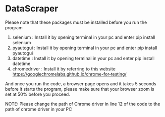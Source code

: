 # DataScraper

Please note that these packages must be installed before you run the program
1) selenium : Install it by opening terminal in your pc and enter pip install selenium
2) pyautogui : Install it by opening terminal in your pc and enter pip install pyautogui
3) datetime : Install it by opening terminal in your pc and enter pip install datetime
4) chromedriver : Install it by referring to this website https://googlechromelabs.github.io/chrome-for-testing/ 

And once you run the code, a browser page opens and it takes 5 seconds before it starts the program, please make sure that your browser zoom is set at 50% before you proceed.

NOTE: Please change the path of Chrome driver in line 12 of the code to the path of chrome driver in your PC
